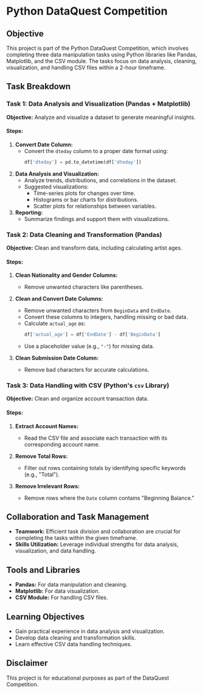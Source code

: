# Python DataQuest Competition 

## Objective
This project is part of the Python DataQuest Competition, which involves completing three data manipulation tasks using Python libraries like Pandas, Matplotlib, and the CSV module. The tasks focus on data analysis, cleaning, visualization, and handling CSV files within a 2-hour timeframe.

## Task Breakdown

### Task 1: Data Analysis and Visualization (Pandas + Matplotlib)
**Objective:** Analyze and visualize a dataset to generate meaningful insights.

#### Steps:
1. **Convert Date Column:**
   - Convert the `dteday` column to a proper date format using:
     ```python
     df['dteday'] = pd.to_datetime(df['dteday'])
     ```
2. **Data Analysis and Visualization:**
   - Analyze trends, distributions, and correlations in the dataset.
   - Suggested visualizations:
     - Time-series plots for changes over time.
     - Histograms or bar charts for distributions.
     - Scatter plots for relationships between variables.
3. **Reporting:**
   - Summarize findings and support them with visualizations.

### Task 2: Data Cleaning and Transformation (Pandas)
**Objective:** Clean and transform data, including calculating artist ages.

#### Steps:
1. **Clean Nationality and Gender Columns:**
   - Remove unwanted characters like parentheses.

2. **Clean and Convert Date Columns:**
   - Remove unwanted characters from `BeginData` and `EndDate`.
   - Convert these columns to integers, handling missing or bad data.
   - Calculate `actual_age` as:
     ```python
     df['actual_age'] = df['EndDate'] - df['BeginData']
     ```
   - Use a placeholder value (e.g., `"-"`) for missing data.

3. **Clean Submission Date Column:**
   - Remove bad characters for accurate calculations.

### Task 3: Data Handling with CSV (Python's `csv` Library)
**Objective:** Clean and organize account transaction data.

#### Steps:
1. **Extract Account Names:**
   - Read the CSV file and associate each transaction with its corresponding account name.

2. **Remove Total Rows:**
   - Filter out rows containing totals by identifying specific keywords (e.g., "Total").

3. **Remove Irrelevant Rows:**
   - Remove rows where the `Date` column contains "Beginning Balance."

## Collaboration and Task Management
- **Teamwork:** Efficient task division and collaboration are crucial for completing the tasks within the given timeframe.
- **Skills Utilization:** Leverage individual strengths for data analysis, visualization, and data handling.

## Tools and Libraries
- **Pandas:** For data manipulation and cleaning.
- **Matplotlib:** For data visualization.
- **CSV Module:** For handling CSV files.

## Learning Objectives
- Gain practical experience in data analysis and visualization.
- Develop data cleaning and transformation skills.
- Learn effective CSV data handling techniques.

## Disclaimer
This project is for educational purposes as part of the DataQuest Competition.

